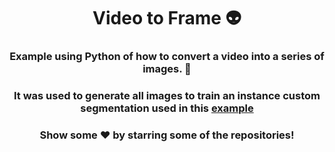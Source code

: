 # <div align="center">Video to Frame :alien:</div>
### <div align="center">Example using Python of how to convert a video into a series of images. 🎥 </div>
### <div align="center">It was used to generate all images to train an instance custom segmentation used in this [example](https://github.com/Baxi19/AI-Custom-Segmentation)</div>
### <div align="center"> Show some ❤️ by starring some of the repositories! </div>
